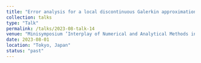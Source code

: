```yaml
---
title: "Error analysis for a local discontinuous Galerkin approximation for systems of p-Navier–Stokes type"
collection: talks
type: "Talk"
permalink: /talks/2023-08-talk-14
venue: "Minisymposium ’Interplay of Numerical and Analytical Methods in Nonlinear PDEs’ at the ICIAM 2023"
date: 2023-08-01
location: "Tokyo, Japan"
status: "past"
--- 
```

